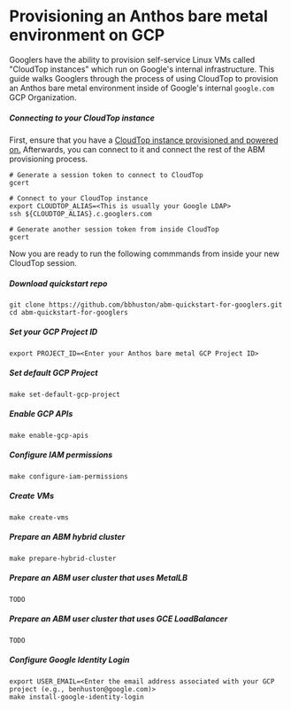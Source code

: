 # Provisioning an Anthos bare metal environment on GCP

Googlers have the ability to provision self-service Linux VMs called "CloudTop instances" which run on Google's internal infrastructure.  This guide walks Googlers through the process of using CloudTop to provision an Anthos bare metal environment inside of Google's internal `google.com` GCP Organization.  

##### Connecting to your CloudTop instance

First, ensure that you have a [CloudTop instance provisioned and powered on.](https://support.google.com/techstop/answer/2662330?hl=en&ref_topic=2683844)  Afterwards, you can connect to it and connect the rest of the ABM provisioning process.

```
# Generate a session token to connect to CloudTop
gcert

# Connect to your CloudTop instance
export CLOUDTOP_ALIAS=<This is usually your Google LDAP>
ssh ${CLOUDTOP_ALIAS}.c.googlers.com

# Generate another session token from inside CloudTop
gcert
```

Now you are ready to run the following commmands from inside your new CloudTop session.

##### Download quickstart repo
```
git clone https://github.com/bbhuston/abm-quickstart-for-googlers.git
cd abm-quickstart-for-googlers
```

##### Set your GCP Project ID
```
export PROJECT_ID=<Enter your Anthos bare metal GCP Project ID>
```

##### Set default GCP Project
```
make set-default-gcp-project
```

##### Enable GCP APIs
```
make enable-gcp-apis
```

##### Configure IAM permissions
```
make configure-iam-permissions
```

##### Create VMs
```
make create-vms
```

##### Prepare an ABM hybrid cluster
```
make prepare-hybrid-cluster
```

##### Prepare an ABM user cluster that uses MetalLB
```
TODO
```

##### Prepare an ABM user cluster that uses GCE LoadBalancer
```
TODO
```

##### Configure Google Identity Login
```
export USER_EMAIL=<Enter the email address associated with your GCP project (e.g., benhuston@google.com)>
make install-google-identity-login
```
